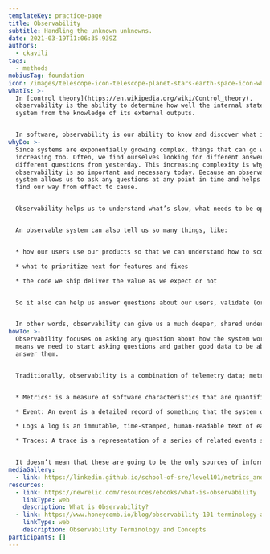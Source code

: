 ```yaml
---
templateKey: practice-page
title: Observability
subtitle: Handling the unknown unknowns.
date: 2021-03-19T11:06:35.939Z
authors:
  - ckavili
tags:
  - methods
mobiusTag: foundation
icon: /images/telescope-icon-telescope-planet-stars-earth-space-icon-white-isolated_138676-552.jpeg
whatIs: >-
  In [control theory](https://en.wikipedia.org/wiki/Control_theory),
  observability is the ability to determine how well the internal states of a
  system from the knowledge of its external outputs.


  In software, observability is our ability to know and discover what is going on in our systems. It helps us to have a holistic view and deep understanding of our systems, identify issues faster, understand what caused the issue, and ultimately offer better customer experiences.
whyDo: >-
  Since systems are exponentially growing complex, things that can go wrong are
  increasing too. Often, we find ourselves looking for different answers to
  different questions from yesterday. This increasing complexity is why
  observability is so important and necessary today. Because an observable
  system allows us to ask any questions at any point in time and helps us to
  find our way from effect to cause.


  Observability helps us to understand what’s slow, what needs to be optimized, when an error or an issue happens, and more importantly why.


  An observable system can also tell us so many things, like:


  * how our users use our products so that we can understand how to scope features and fixes

  * what to prioritize next for features and fixes

  * the code we ship deliver the value as we expect or not


  So it also can help us answer questions about our users, validate (or invalidate) our ideas, and make decisions. 


  In other words, observability can give us a much deeper, shared understanding of our systems and what needs to be responded to quickly.
howTo: >-
  Observability focuses on asking any question about how the system works. That
  means we need to start asking questions and gather good data to be able to
  answer them.


  Traditionally, observability is a combination of telemetry data; metrics, logs, and traces (these are also referred to as the “three pillars of observability”).


  * Metrics: is a measure of software characteristics that are quantifiable or countable. It might be how many requests per second are being handled by a given service, how much memory is being used, etc. Usually, metrics are the starting point and a great way to measure overall performance and health.

  * Event: An event is a detailed record of something that the system did.

  * Logs A log is an immutable, time-stamped, human-readable text of each event over time.

  * Traces: A trace is a representation of a series of related events showing the end-to-end path of a single request or a transaction. Traces help us to identify the work done at each level, therefore, help us to identify latency along the path and which layer causes a bottleneck or a failure.


  It doesn’t mean that these are going to be the only sources of information, but they are usually the main source of information. The important thing is to decide what is valuable and what does qualify for your systems. The next step is to correlate these different sources to be able to use them to quickly answer our questions. For example, using a unique request ID can get all the context from a user’s request at a specific point in time…like the time when the user complained but your monitors said things were all good.
mediaGallery:
  - link: https://linkedin.github.io/school-of-sre/level101/metrics_and_monitoring/images/image7.png
resources:
  - link: https://newrelic.com/resources/ebooks/what-is-observability
    linkType: web
    description: What is Observability?
  - link: https://www.honeycomb.io/blog/observability-101-terminology-and-concepts/
    linkType: web
    description: Observability Terminology and Concepts
participants: []
---
```

